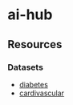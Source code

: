 # ai-hub

## Resources

### Datasets

- [diabetes](https://www.kaggle.com/datasets/alexteboul/diabetes-health-indicators-dataset)
- [cardivascular](https://www.kaggle.com/datasets/thedevastator/exploring-risk-factors-for-cardiovascular-diseas)
